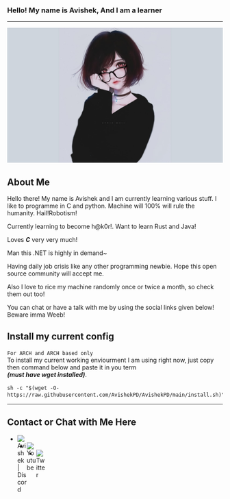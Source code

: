 ### Hello! My name is Avishek, And I am a learner
---
<p align="center">
	<img 
		width="1080"
		alt="menow"
	 src="./picture.jpg">
</p>


## About Me
<p align="left">
Hello there! My name is Avishek and I am currently learning various stuff. I like to programme in C and python. Machine will 100% will rule the humanity. Hail!Robotism! <br>

Currently learning to become h@k0r!. Want to learn Rust and Java!<br>

Loves <b><i>C</i></b> very very much!

Man this .NET is highly in demand~<br>

Having daily job crisis like any other programming newbie. Hope this open source community will accept me.<br>

Also I love to rice my machine randomly once or twice a month, so check them out too!<br>

You can chat or have a talk with me by using the social links given below! Beware imma Weeb! <br>

## Install my current config

`For ARCH and ARCH based only` <br>
To install my current working enviourment I am using right now, just copy then command below and paste it in you term<br>
<b><i>(must have wget installed)</i></b>.

```shell
sh -c "$(wget -O- https://raw.githubusercontent.com/AvishekPD/AvishekPD/main/install.sh)"
```
</p>

---
## Contact or Chat with Me Here 
- [<img align="left" alt="Avishek | Discord" width="22px" src="https://cdn.jsdelivr.net/npm/simple-icons@3.4.1/icons/discord.svg" />][Discord]
- [<img align="left" alt="Youtube" width="22px" src="https://cdn.jsdelivr.net/npm/simple-icons@3.4.1/icons/youtube.svg" />][Youtube]
- [<img align="left" alt="Twitter" width="22px" src="https://cdn.jsdelivr.net/npm/simple-icons@3.4.1/icons/twitter.svg" />][Twitter]

[Discord]: https://discordapp.com/channels/@me/681910716789293083 
[Youtube]: https://www.youtube.com/channel/UCkVhowlProN9ayzEMaBEKPQ
[Twitter]: https://twitter.com/KiriyamaOsu
